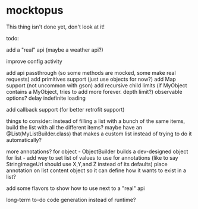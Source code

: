 mocktopus
=========

This thing isn't done yet, don't look at it!


todo:

add a "real" api (maybe a weather api?)

improve config activity

add api passthrough (so some methods are mocked, some make real requests)
add primitives support (just use objects for now?)
add Map support (not uncommon with gson)
add recursive child limits (if MyObject contains a MyObject, tries to add more forever. depth limit?)
observable options?
    delay
    indefinite loading

add callback support (for better retrofit support)

things to consider:
instead of filling a list with a bunch of the same items, build the list with all the different items?
    maybe have an @List(MyListBuilder.class) that makes a custom list instead of trying to do it automatically?

more annotations?
    for object - ObjectBuilder builds a dev-designed object
    for list - add way to set list of values to use for annotations (like to say StringImageUrl should use X,Y,and Z instead of its defaults)
        place annotation on list content object so it can define how it wants to exist in a list?


add some flavors to show how to use next to a "real" api

long-term to-do
code generation instead of runtime?